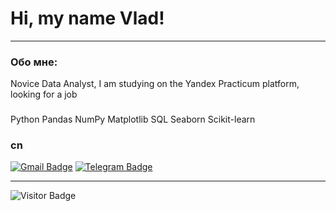 # Hi, my name Vlad!

---

### Обо мне:

Novice Data Analyst, I am studying on the Yandex Practicum platform, looking for a job

###

Python Pandas NumPy Matplotlib SQL Seaborn Scikit-learn 

### cn


[![Gmail Badge](https://img.shields.io/badge/-Gmail-red?style=flat&logo=Gmail&logoColor=white)](mailto:kondratob1996@gmail.com)
[![Telegram Badge](https://img.shields.io/badge/-KondratovVladislav-blue?style=flat&logo=Telegram&logoColor=white)](https://t.me/kvvbl)

---

![Visitor Badge](https://visitor-badge.laobi.icu/badge?page_id=Kondratob)
